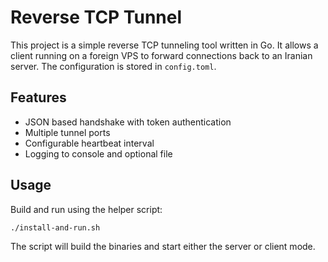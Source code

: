 # Reverse TCP Tunnel

This project is a simple reverse TCP tunneling tool written in Go. It allows a client running on a foreign VPS to forward connections back to an Iranian server. The configuration is stored in `config.toml`.

## Features

- JSON based handshake with token authentication
- Multiple tunnel ports
- Configurable heartbeat interval
- Logging to console and optional file

## Usage

Build and run using the helper script:

```bash
./install-and-run.sh
```

The script will build the binaries and start either the server or client mode.
